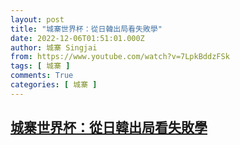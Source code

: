 ```yaml
---
layout: post
title: "城寨世界杯：從日韓出局看失敗學"
date: 2022-12-06T01:51:01.000Z
author: 城寨 Singjai
from: https://www.youtube.com/watch?v=7LpkBddzFSk
tags: [ 城寨 ]
comments: True
categories: [ 城寨 ]
---
```

<!--1670291461000-->
[城寨世界杯：從日韓出局看失敗學](https://www.youtube.com/watch?v=7LpkBddzFSk)
------

<div>

</div>
